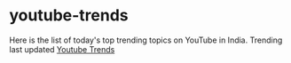 # youtube-trends
Here is the list of today's top trending topics on YouTube in India. Trending last updated
[Youtube Trends](https://trending-1.com/youtube-trends)
